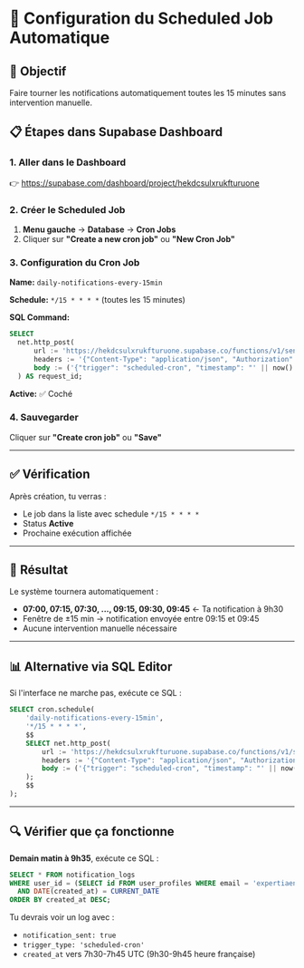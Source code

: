 # 📅 Configuration du Scheduled Job Automatique

## 🎯 Objectif
Faire tourner les notifications automatiquement toutes les 15 minutes sans intervention manuelle.

## 📋 Étapes dans Supabase Dashboard

### 1. Aller dans le Dashboard
👉 https://supabase.com/dashboard/project/hekdcsulxrukfturuone

### 2. Créer le Scheduled Job
1. **Menu gauche** → **Database** → **Cron Jobs**
2. Cliquer sur **"Create a new cron job"** ou **"New Cron Job"**

### 3. Configuration du Cron Job

**Name:** `daily-notifications-every-15min`

**Schedule:** `*/15 * * * *` (toutes les 15 minutes)

**SQL Command:**
```sql
SELECT
  net.http_post(
      url := 'https://hekdcsulxrukfturuone.supabase.co/functions/v1/send-daily-notifications',
      headers := '{"Content-Type": "application/json", "Authorization": "Bearer eyJhbGciOiJIUzI1NiIsInR5cCI6IkpXVCJ9.eyJpc3MiOiJzdXBhYmFzZSIsInJlZiI6Imhla2Rjc3VseHJ1a2Z0dXJ1b25lIiwicm9sZSI6InNlcnZpY2Vfcm9sZSIsImlhdCI6MTc1NDA1MTIwNCwiZXhwIjoyMDY5NjI3MjA0fQ.sEy3z7nvaQ-k9KrXUa47ATyfRrEtvmzdxusgfjVPylk"}'::jsonb,
      body := ('{"trigger": "scheduled-cron", "timestamp": "' || now()::text || '"}')::jsonb
  ) AS request_id;
```

**Active:** ✅ Coché

### 4. Sauvegarder

Cliquer sur **"Create cron job"** ou **"Save"**

---

## ✅ Vérification

Après création, tu verras :
- Le job dans la liste avec schedule `*/15 * * * *`
- Status **Active**
- Prochaine exécution affichée

---

## 🎯 Résultat

Le système tournera automatiquement :
- **07:00, 07:15, 07:30, ..., 09:15, 09:30, 09:45** ← Ta notification à 9h30
- Fenêtre de ±15 min → notification envoyée entre 09:15 et 09:45
- Aucune intervention manuelle nécessaire

---

## 📊 Alternative via SQL Editor

Si l'interface ne marche pas, exécute ce SQL :

```sql
SELECT cron.schedule(
    'daily-notifications-every-15min',
    '*/15 * * * *',
    $$
    SELECT net.http_post(
        url := 'https://hekdcsulxrukfturuone.supabase.co/functions/v1/send-daily-notifications',
        headers := '{"Content-Type": "application/json", "Authorization": "Bearer eyJhbGciOiJIUzI1NiIsInR5cCI6IkpXVCJ9.eyJpc3MiOiJzdXBhYmFzZSIsInJlZiI6Imhla2Rjc3VseHJ1a2Z0dXJ1b25lIiwicm9sZSI6InNlcnZpY2Vfcm9sZSIsImlhdCI6MTc1NDA1MTIwNCwiZXhwIjoyMDY5NjI3MjA0fQ.sEy3z7nvaQ-k9KrXUa47ATyfRrEtvmzdxusgfjVPylk"}'::jsonb,
        body := ('{"trigger": "scheduled-cron", "timestamp": "' || now()::text || '"}')::jsonb
    );
    $$
);
```

---

## 🔍 Vérifier que ça fonctionne

**Demain matin à 9h35**, exécute ce SQL :

```sql
SELECT * FROM notification_logs 
WHERE user_id = (SELECT id FROM user_profiles WHERE email = 'expertiaen5min@gmail.com')
  AND DATE(created_at) = CURRENT_DATE
ORDER BY created_at DESC;
```

Tu devrais voir un log avec :
- `notification_sent: true`
- `trigger_type: 'scheduled-cron'`
- `created_at` vers 7h30-7h45 UTC (9h30-9h45 heure française)
